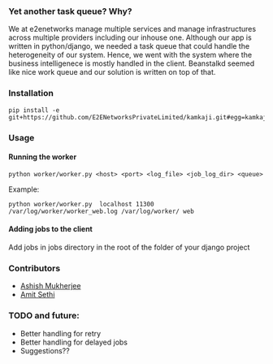 ### Yet another task queue? Why?

We at e2enetworks manage multiple services and manage infrastructures across multiple providers including our inhouse one. Although our app is written in python/django, we needed a task queue that could handle the heterogeneity of our system. Hence, we went with the system where the business intelligenece is mostly handled in the client. Beanstalkd seemed like nice work queue and our solution is written on top of that.


### Installation

```
pip install -e git+https://github.com/E2ENetworksPrivateLimited/kamkaji.git#egg=kamkaji
```



### Usage

#### Running the worker

```
python worker/worker.py <host> <port> <log_file> <job_log_dir> <queue>
```
Example:

```
python worker/worker.py  localhost 11300 /var/log/worker/worker_web.log /var/log/worker/ web
```

#### Adding jobs to the client

Add jobs in jobs directory in the root of the folder of your django project



### Contributors

- [Ashish Mukherjee](https://github.com/ashish-m-yh)
- [Amit Sethi](https://github.com/dusual)


### TODO and future:

- Better handling for retry
- Better handling for delayed jobs
- Suggestions??

